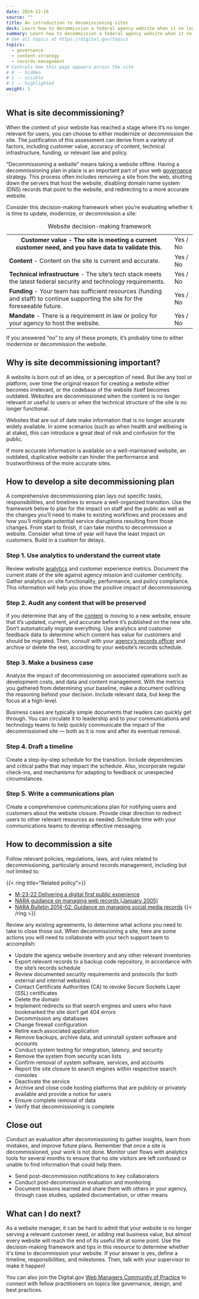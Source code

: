 ```yaml
---
date: 2024-12-18
source: ""
title: An introduction to decomissioning sites
deck: Learn how to decommission a federal agency website when it no longer provides value or meets user needs.
summary: Learn how to decommission a federal agency website when it no longer provides value or meets user needs.
# See all topics at https://digital.gov/topics
topics:
  - governance
  - content-strategy
  - records-management
# Controls how this page appears across the site
# 0 -- hidden
# 1 -- visible
# 2 -- highlighted
weight: 1
---
```

## What is site decommissioning?

When the content of your website has reached a stage where it’s no longer relevant for users, you can choose to either modernize or decommission the site. The justification of this assessment can derive from a variety of factors, including customer value, accuracy of content, technical infrastructure, funding, or relevant law and policy. 

“Decommissioning a website” means taking a website offline. Having a decommissioning plan in place is an important part of your web [governance](https://digital.gov/topics/governance/) strategy. This process often includes removing a site from the web, shutting down the servers that host the website, disabling domain name system (DNS) records that point to the website, and redirecting to a more accurate website.

Consider this decision-making framework when you’re evaluating whether it is time to update, modernize, or decommission a site:

<table class="usa-table">
  <caption>Website decision-making framework</caption>
  <tr>
    <th><b>Customer value</b> - The site is meeting a current customer need, and you have data to validate this.</th>
    <td>Yes / No</td>
  </tr>
  <tr>
    <td><b>Content</b> - Content on the site is current and accurate.</td>
    <td>Yes / No</td>
  </tr>
  <tr>
    <td><b>Technical infrastructure</b> - The site’s tech stack meets the latest federal security and technology requirements.</td>
    <td>Yes / No</td>
  </tr>
  <tr>
    <td><b>Funding</b> - Your team has sufficient resources (funding and staff) to continue supporting the site for the foreseeable future.</td>
    <td>Yes / No</td>
  </tr>
  <tr>
    <td><b>Mandate</b> - There is a requirement in law or policy for your agency to host the website.</td>
    <td>Yes / No</td>
  </tr>
</table>

If you answered “no” to any of these prompts, it’s probably time to either modernize or decommission the website.

## Why is site decommissioning important?

A website is born out of an idea, or a perception of need. But like any tool or platform, over time the original reason for creating a website either becomes irrelevant, or the codebase of the website itself becomes outdated. Websites are decommissioned when the content is no longer relevant or useful to users or when the technical structure of the site is no longer functional. 

Websites that are out of date make information that is no longer accurate widely available. In some scenarios (such as when health and wellbeing is at stake), this can introduce a great deal of risk and confusion for the public.

If more accurate information is available on a well-maintained website, an outdated, duplicative website can hinder the performance and trustworthiness of the more accurate sites. 

## How to develop a site decommissioning plan

A comprehensive decommissioning plan lays out specific tasks, responsibilities, and timelines to ensure a well-organized transition. Use the framework below to plan for the impact on staff and the public as well as the changes you’ll need to make to existing workflows and processes and how you’ll mitigate potential service disruptions resulting from those changes. 
From start to finish, it can take months to decommission a website. Consider what time of year will have the least impact on customers. Build in a cushion for delays. 

### Step 1. Use analytics to understand the current state

Review website [analytics](https://digital.gov/topics/analytics/) and customer experience metrics. Document the current state of the site against agency mission and customer centricity. Gather analytics on site functionality, performance, and policy compliance. This information will help you show the positive impact of decommissioning.

### Step 2. Audit any content that will be preserved
If you determine that any of the [content](https://digital.gov/topics/content-strategy/) is moving to a new website, ensure that it’s updated, current, and accurate before it’s published on the new site. Don’t automatically migrate everything. Use analytics and customer feedback data to determine which content has value for customers and should be migrated. Then, consult with your [agency’s records officer](https://www.archives.gov/records-mgmt/agency) and archive or delete the rest, according to your website’s records schedule. 

### Step 3. Make a business case
Analyze the impact of decommissioning on associated operations such as development costs, and data and content management. With the metrics you gathered from determining your baseline, make a document outlining the reasoning behind your decision. Include relevant data, but keep the focus at a high-level. 

Business cases are typically simple documents that readers can quickly get through. You can circulate it to leadership and to your communications and technology teams to help quickly communicate the impact of the decommissioned site — both as it is now and after its eventual removal. 

### Step 4. Draft a timeline
Create a step-by-step schedule for the transition. Include dependencies and critical paths that may impact the schedule. Also, incorporate regular check-ins, and mechanisms for adapting to feedback or unexpected circumstances.

### Step 5. Write a communications plan
Create a comprehensive communications plan for notifying users and customers about the website closure. Provide clear direction to redirect users to other relevant resources as needed.
Schedule time with your communications teams to develop effective messaging.

## How to decommission a site
Follow relevant policies, regulations, laws, and rules related to decommissioning, particularly around records management, including but not limited to:

{{< ring title="Related policy">}}
* [M-23-22 Delivering a digital first public experience](https://digital.gov/resources/delivering-digital-first-public-experience/)
* [NARA guidance on managing web records (January 2005)](https://www.archives.gov/records-mgmt/policy/managing-web-records-index.html)
* [NARA Bulletin 2014-02: Guidance on managing social media records](https://www.archives.gov/records-mgmt/bulletins/2014/2014-02.html)
{{< /ring >}}

Review any existing agreements, to determine what actions you need to take to close those out.
When decommissioning a site, here are some actions you will need to collaborate with your tech support team to accomplish: 
* Update the agency website inventory and any other relevant inventories
* Export relevant records to a backup code repository, in accordance with the site’s records schedule
* Review documented security requirements and protocols (for both external and internal websites)
* Contact Certificate Authorities (CA) to revoke Secure Sockets Layer (SSL) certificates
* Delete the domain
* Implement redirects so that search engines and users who have bookmarked the site don’t get 404 errors
* Decommission any databases
* Change firewall configuration
* Retire each associated application
* Remove backups, archive data, and uninstall system software and accounts
* Conduct system testing for integration, latency, and security
* Remove the system from security scan lists
* Confirm removal of system software, services, and accounts
* Report the site closure to search engines within respective search consoles
* Deactivate the service
* Archive and close code hosting platforms that are publicly or privately available and provide a notice for users
* Ensure complete removal of data
* Verify that decommissioning is complete

## Close out
Conduct an evaluation after decommissioning to gather insights, learn from mistakes, and improve future plans. 
Remember that once a site is decommissioned, your work is not done. Monitor user flows with analytics tools for several months to ensure that no site visitors are left confused or unable to find information that could help them. 
* Send post-decommission notifications to key collaborators
* Conduct post-decommission evaluation and monitoring
* Document lessons learned and share them with others in your agency, through case studies, updated documentation, or other means

## What can I do next?
As a website manager, it can be hard to admit that your website is no longer serving a relevant customer need, or adding real business value, but almost every website will reach the end of its useful life at some point. Use the decision-making framework and tips in this resource to determine whether it's time to decommission your website. If your answer is yes, define a timeline, responsibilities, and milestones. Then, talk with your supervisor to make it happen!

You can also join the Digital.gov [Web Managers Community of Practice](https://digital.gov/communities/web-content-managers/) to connect with fellow practitioners on topics like governance, design, and best practices.
